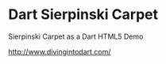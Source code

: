 Dart Sierpinski Carpet
======================

Sierpinski Carpet as a Dart HTML5 Demo

http://www.divingintodart.com/
